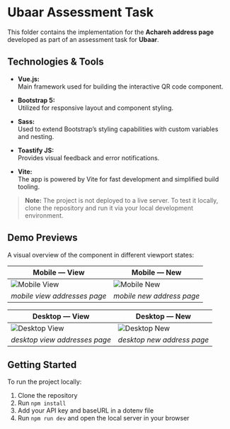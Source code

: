 # Ubaar Assessment Task

This folder contains the implementation for the **Achareh address page** developed as part of an assessment task for **Ubaar**.

## Technologies & Tools

- **Vue.js:**  
  Main framework used for building the interactive QR code component.

- **Bootstrap 5:**  
  Utilized for responsive layout and component styling.

- **Sass:**  
  Used to extend Bootstrap’s styling capabilities with custom variables and nesting.

- **Toastify JS:**  
  Provides visual feedback and error notifications.
  
- **Vite:**  
  The app is powered by Vite for fast development and simplified build tooling.

> **Note:** The project is not deployed to a live server. To test it locally, clone the repository and run it via your local development environment.

## Demo Previews

A visual overview of the component in different viewport states:

| Mobile — View                                   | Mobile — New                                    |
|-------------------------------------------------------|--------------------------------------------------------|
| ![Mobile View](./frontend/public/images/view-mobile.png) | ![Mobile New](./frontend/public/images/new-mobile.png)     |
| *mobile view addresses page*                                | *mobile new address page*                                  |

| Desktop — View                                  | Desktop — New                                  |
|--------------------------------------------------------|--------------------------------------------------------|
| ![Desktop View](./frontend/public/images/view-desktop.png) | ![Desktop New](./frontend/public/images/new-desktop.png)   |
| *desktop view addresses page*                     | *desktop new address page*                      |

## Getting Started

To run the project locally:

1. Clone the repository
2. Run `npm install`
3. Add your API key and baseURL in a dotenv file
4. Run `npm run dev` and open the local server in your browser
